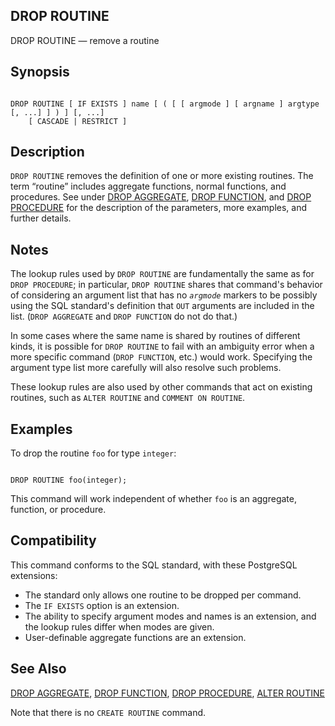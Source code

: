 ## DROP ROUTINE

DROP ROUTINE — remove a routine

## Synopsis

```

DROP ROUTINE [ IF EXISTS ] name [ ( [ [ argmode ] [ argname ] argtype [, ...] ] ) ] [, ...]
    [ CASCADE | RESTRICT ]
```

## Description

`DROP ROUTINE` removes the definition of one or more existing routines. The term “routine” includes aggregate functions, normal functions, and procedures. See under [DROP AGGREGATE](sql-dropaggregate "DROP AGGREGATE"), [DROP FUNCTION](sql-dropfunction "DROP FUNCTION"), and [DROP PROCEDURE](sql-dropprocedure "DROP PROCEDURE") for the description of the parameters, more examples, and further details.

## Notes

The lookup rules used by `DROP ROUTINE` are fundamentally the same as for `DROP PROCEDURE`; in particular, `DROP ROUTINE` shares that command's behavior of considering an argument list that has no *`argmode`* markers to be possibly using the SQL standard's definition that `OUT` arguments are included in the list. (`DROP AGGREGATE` and `DROP FUNCTION` do not do that.)

In some cases where the same name is shared by routines of different kinds, it is possible for `DROP ROUTINE` to fail with an ambiguity error when a more specific command (`DROP FUNCTION`, etc.) would work. Specifying the argument type list more carefully will also resolve such problems.

These lookup rules are also used by other commands that act on existing routines, such as `ALTER ROUTINE` and `COMMENT ON ROUTINE`.

## Examples

To drop the routine `foo` for type `integer`:

```

DROP ROUTINE foo(integer);
```

This command will work independent of whether `foo` is an aggregate, function, or procedure.

## Compatibility

This command conforms to the SQL standard, with these PostgreSQL extensions:

* The standard only allows one routine to be dropped per command.
* The `IF EXISTS` option is an extension.
* The ability to specify argument modes and names is an extension, and the lookup rules differ when modes are given.
* User-definable aggregate functions are an extension.

## See Also

[DROP AGGREGATE](sql-dropaggregate "DROP AGGREGATE"), [DROP FUNCTION](sql-dropfunction "DROP FUNCTION"), [DROP PROCEDURE](sql-dropprocedure "DROP PROCEDURE"), [ALTER ROUTINE](sql-alterroutine "ALTER ROUTINE")

Note that there is no `CREATE ROUTINE` command.